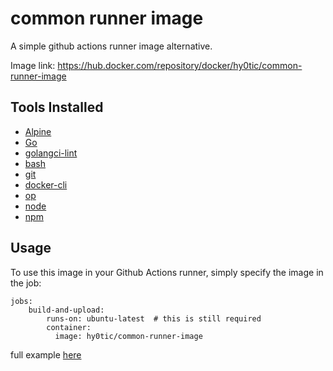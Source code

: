 # common runner image
A simple github actions runner image alternative.

Image link: https://hub.docker.com/repository/docker/hy0tic/common-runner-image

## Tools Installed
- [Alpine](https://github.com/alpinelinux/alpine-make-vm-image)
- [Go](https://github.com/golang/go)
- [golangci-lint](https://github.com/golangci/golangci-lint)
- [bash](https://github.com/bminor/bash)
- [git](https://github.com/git/git)
- [docker-cli](https://github.com/docker/cli)
- [op](https://github.com/lesiw/ops)
- [node](https://github.com/nodejs/node)
- [npm](https://github.com/npm/cli)

## Usage
To use this image in your Github Actions runner, simply specify the image in the job:
```
jobs:
    build-and-upload:
        runs-on: ubuntu-latest  # this is still required
        container: 
          image: hy0tic/common-runner-image
```
full example [here](.github/workflows/build-and-upload.yml)